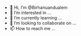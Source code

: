 - 👋 Hi, I’m @Birhanuandualem
- 👀 I’m interested in ...
- 🌱 I’m currently learning ...
- 💞️ I’m looking to collaborate on ...
- 📫 How to reach me ...

<!---
Birhanuandualem/Birhanuandualem is a ✨ special ✨ repository because its `README.md` (this file) appears on your GitHub profile.
You can click the Preview link to take a look at your changes.
--->
